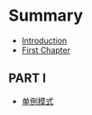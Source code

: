 # Summary

* [Introduction](README.md)
* [First Chapter](chapter1.md)

## PART I

* [单例模式](dan-li-mo-shi.md)

